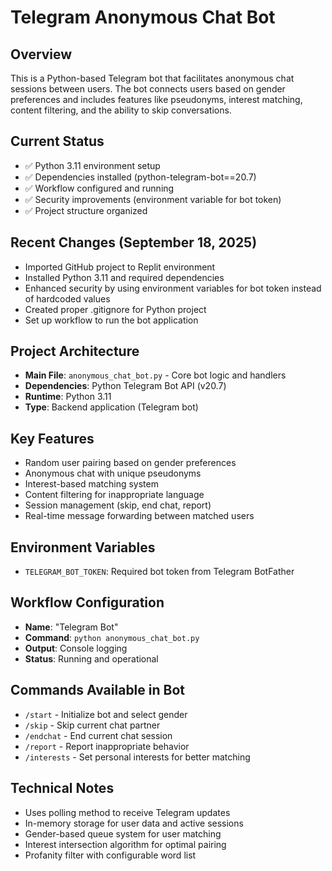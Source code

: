 # Telegram Anonymous Chat Bot

## Overview
This is a Python-based Telegram bot that facilitates anonymous chat sessions between users. The bot connects users based on gender preferences and includes features like pseudonyms, interest matching, content filtering, and the ability to skip conversations.

## Current Status
- ✅ Python 3.11 environment setup
- ✅ Dependencies installed (python-telegram-bot==20.7)
- ✅ Workflow configured and running
- ✅ Security improvements (environment variable for bot token)
- ✅ Project structure organized

## Recent Changes (September 18, 2025)
- Imported GitHub project to Replit environment
- Installed Python 3.11 and required dependencies
- Enhanced security by using environment variables for bot token instead of hardcoded values
- Created proper .gitignore for Python project
- Set up workflow to run the bot application

## Project Architecture
- **Main File**: `anonymous_chat_bot.py` - Core bot logic and handlers
- **Dependencies**: Python Telegram Bot API (v20.7)
- **Runtime**: Python 3.11
- **Type**: Backend application (Telegram bot)

## Key Features
- Random user pairing based on gender preferences
- Anonymous chat with unique pseudonyms
- Interest-based matching system
- Content filtering for inappropriate language
- Session management (skip, end chat, report)
- Real-time message forwarding between matched users

## Environment Variables
- `TELEGRAM_BOT_TOKEN`: Required bot token from Telegram BotFather

## Workflow Configuration
- **Name**: "Telegram Bot"
- **Command**: `python anonymous_chat_bot.py`
- **Output**: Console logging
- **Status**: Running and operational

## Commands Available in Bot
- `/start` - Initialize bot and select gender
- `/skip` - Skip current chat partner
- `/endchat` - End current chat session
- `/report` - Report inappropriate behavior
- `/interests` - Set personal interests for better matching

## Technical Notes
- Uses polling method to receive Telegram updates
- In-memory storage for user data and active sessions
- Gender-based queue system for user matching
- Interest intersection algorithm for optimal pairing
- Profanity filter with configurable word list